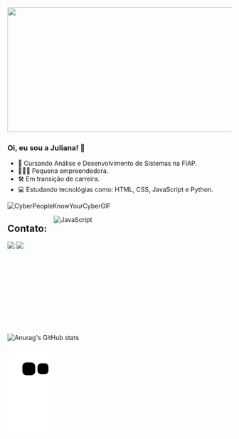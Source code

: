 <div align="center">
<img src="https://user-images.githubusercontent.com/126929684/225516502-0c128c03-63a3-42ba-8ff0-20ebf98b964f.gif" height="280px" width="600px" />
  </div>

### Oi, eu sou a Juliana! 👋

- 📖 Cursando Análise e Desenvolvimento de Sistemas na FIAP.
- 👩🏻‍💻 Pequena empreendedora.
- 🛠️ Em transição de carreira.
- 💻 Estudando tecnológias como: HTML, CSS, JavaScript e Python.

![CyberPeopleKnowYourCyberGIF](https://user-images.githubusercontent.com/126929684/225490297-af1fd5cf-92f1-45b7-8de5-6eef055241bf.gif)



<img src="https://user-images.githubusercontent.com/126929684/225488170-b7c68141-ac28-43a7-aa3f-e3da4c29c5d8.gif"  padding="10px" style="vertical-align:middle;margin-left:10px" height = "265" width="400px" align="right" alt="JavaScript">

## Contato:
<div style="display: inline_block">
  <a href="https://www.linkedin.com/in/julianadebarrosf/" target="_blank"><img src="https://img.shields.io/badge/-LinkedIn-%230077B5?style=for-the-badge&logo=linkedin&logoColor=white" target="_blank"></a> 
  <a href = "Julianadebarrosferreira@gmail.com"><img src="https://img.shields.io/badge/Gmail-D14836?style=for-the-badge&logo=gmail&logoColor=white" target="_blank"></a>
</div>

![Anurag's GitHub stats](https://github-readme-stats.vercel.app/api?username=julianadebarros&show_icons=true&theme=material-palenight)

 
 ![Snake animation](https://github.com/monicaquintal/monicaquintal/blob/output/github-contribution-grid-snake.svg)
